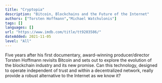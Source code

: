 ```yaml
---
title: "Cryptopia"
description: "Bitcoin, Blockchains and the Future of the Internet"
authors: ["Torsten Hoffmann","Michael Watchulonis"]
tags: []
languages: []
url: "https://www.imdb.com/title/tt9203586/"
dateAdded: 2021-11-05
level: "All"
---
```


Five years after his first documentary, award-winning producer/director Torsten Hoffmann revisits Bitcoin and sets out to explore the evolution of the blockchain industry and its new promise. Can this technology, designed to operate independent of trust and within a decentralized network, really provide a robust alternative to the Internet as we know it?